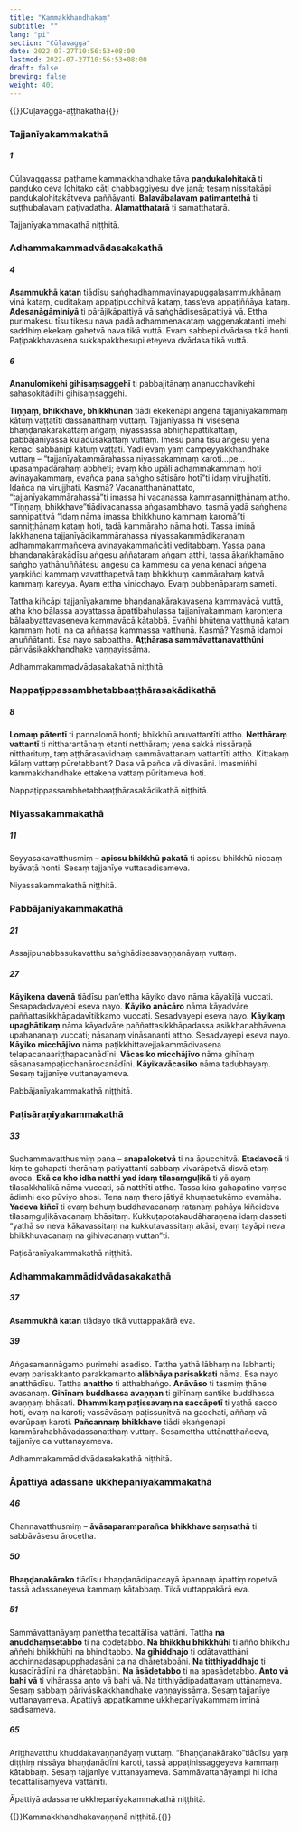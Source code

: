 ```yaml
---
title: "Kammakkhandhakaṃ"
subtitle: ""
lang: "pi"
section: "Cūḷavagga"
date: 2022-07-27T10:56:53+08:00
lastmod: 2022-07-27T10:56:53+08:00
draft: false
brewing: false
weight: 401
---
```


{{<subtitle>}}Cūḷavagga-aṭṭhakathā{{</subtitle>}}

### Tajjanīyakammakathā

##### 1

Cūḷavaggassa paṭhame kammakkhandhake tāva **paṇḍukalohitakā** ti paṇḍuko ceva lohitako cāti chabbaggiyesu dve janā; tesaṃ nissitakāpi paṇḍukalohitakātveva paññāyanti. **Balavābalavaṃ paṭimantethā** ti suṭṭhubalavaṃ paṭivadatha. **Alamatthatarā** ti samatthatarā.

<p class="text-center text-muted">Tajjanīyakammakathā niṭṭhitā.</p>

### Adhammakammadvādasakakathā

##### 4

**Asammukhā katan** tiādīsu saṅghadhammavinayapuggalasammukhānaṃ vinā kataṃ, cuditakaṃ appaṭipucchitvā kataṃ, tass’eva appaṭiññāya kataṃ. **Adesanāgāminiyā** ti pārājikāpattiyā vā saṅghādisesāpattiyā vā. Ettha purimakesu tīsu tikesu nava padā adhammenakataṃ vaggenakatanti imehi saddhiṃ ekekaṃ gahetvā nava tikā vuttā. Evaṃ sabbepi dvādasa tikā honti. Paṭipakkhavasena sukkapakkhesupi eteyeva dvādasa tikā vuttā.

##### 6

**Ananulomikehi gihisaṃsaggehī** ti pabbajitānaṃ ananucchavikehi sahasokitādīhi gihisaṃsaggehi.

**Tiṇṇaṃ**, **bhikkhave, bhikkhūnan** tiādi ekekenāpi aṅgena tajjanīyakammaṃ kātuṃ vaṭṭatīti dassanatthaṃ vuttaṃ. Tajjanīyassa hi visesena bhaṇḍanakārakattaṃ aṅgaṃ, niyassassa abhiṇhāpattikattaṃ, pabbājanīyassa kuladūsakattaṃ vuttaṃ. Imesu pana tīsu aṅgesu yena kenaci sabbānipi kātuṃ vaṭṭati. Yadi evaṃ yaṃ campeyyakkhandhake vuttaṃ – “tajjanīyakammārahassa niyassakammaṃ karoti…pe… upasampadārahaṃ abbheti; evaṃ kho upāli adhammakammaṃ hoti avinayakammaṃ, evañca pana saṅgho sātisāro hotī”ti idaṃ virujjhatīti. Idañca na virujjhati. Kasmā? Vacanatthanānattato, “tajjanīyakammārahassā”ti imassa hi vacanassa kammasanniṭṭhānaṃ attho. “Tiṇṇaṃ, bhikkhave”tiādivacanassa aṅgasambhavo, tasmā yadā saṅghena sannipatitvā “idaṃ nāma imassa bhikkhuno kammaṃ karomā”ti sanniṭṭhānaṃ kataṃ hoti, tadā kammāraho nāma hoti. Tassa iminā lakkhaṇena tajjanīyādikammārahassa niyassakammādikaraṇaṃ adhammakammañceva avinayakammañcāti veditabbaṃ. Yassa pana bhaṇḍanakārakādīsu aṅgesu aññataraṃ aṅgaṃ atthi, tassa ākaṅkhamāno saṅgho yathānuññātesu aṅgesu ca kammesu ca yena kenaci aṅgena yaṃkiñci kammaṃ vavatthapetvā taṃ bhikkhuṃ kammārahaṃ katvā kammaṃ kareyya. Ayam ettha vinicchayo. Evaṃ pubbenāparaṃ sameti.

Tattha kiñcāpi tajjanīyakamme bhaṇḍanakārakavasena kammavācā vuttā, atha kho bālassa abyattassa āpattibahulassa tajjanīyakammaṃ karontena bālaabyattavaseneva kammavācā kātabbā. Evañhi bhūtena vatthunā kataṃ kammaṃ hoti, na ca aññassa kammassa vatthunā. Kasmā? Yasmā idampi anuññātanti. Esa nayo sabbattha. **Aṭṭhārasa sammāvattanavatthūni** pārivāsikakkhandhake vaṇṇayissāma.

<p class="text-center text-muted">Adhammakammadvādasakakathā niṭṭhitā.</p>

### Nappaṭippassambhetabbaaṭṭhārasakādikathā

##### 8

**Lomaṃ pātentī** ti pannalomā honti; bhikkhū anuvattantīti attho. **Netthāraṃ vattantī** ti nittharantānaṃ etanti netthāraṃ; yena sakkā nissāraṇā nittharituṃ, taṃ aṭṭhārasavidhaṃ sammāvattanaṃ vattantīti attho. Kittakaṃ kālaṃ vattaṃ pūretabbanti? Dasa vā pañca vā divasāni. Imasmiñhi kammakkhandhake ettakena vattaṃ pūritameva hoti.

<p class="text-center text-muted">Nappaṭippassambhetabbaaṭṭhārasakādikathā niṭṭhitā.</p>

### Niyassakammakathā

##### 11

Seyyasakavatthusmiṃ – **apissu bhikkhū pakatā** ti apissu bhikkhū niccaṃ byāvaṭā honti. Sesaṃ tajjanīye vuttasadisameva.

<p class="text-center text-muted">Niyassakammakathā niṭṭhitā.</p>

### Pabbājanīyakammakathā

##### 21

Assajipunabbasukavatthu saṅghādisesavaṇṇanāyaṃ vuttaṃ.

##### 27

**Kāyikena davenā** tiādīsu pan’ettha kāyiko davo nāma kāyakīḷā vuccati. Sesapadadvayepi eseva nayo. **Kāyiko anācāro** nāma kāyadvāre paññattasikkhāpadavītikkamo vuccati. Sesadvayepi eseva nayo. **Kāyikaṃ upaghātikaṃ** nāma kāyadvāre paññattasikkhāpadassa asikkhanabhāvena upahananaṃ vuccati; nāsanaṃ vināsananti attho. Sesadvayepi eseva nayo. **Kāyiko micchājīvo** nāma paṭikkhittavejjakammādivasena telapacanaariṭṭhapacanādīni. **Vācasiko micchājīvo** nāma gihīnaṃ sāsanasampaṭicchanārocanādīni. **Kāyikavācasiko** nāma tadubhayaṃ. Sesaṃ tajjanīye vuttanayameva.

<p class="text-center text-muted">Pabbājanīyakammakathā niṭṭhitā.</p>

### Paṭisāraṇīyakammakathā

##### 33

Sudhammavatthusmiṃ pana – **anapaloketvā** ti na āpucchitvā. **Etadavocā** ti kiṃ te gahapati therānaṃ paṭiyattanti sabbaṃ vivarāpetvā disvā etaṃ avoca. **Ekā ca kho idha natthi yad idaṃ tilasaṃguḷikā** ti yā ayaṃ tilasakkhalikā nāma vuccati, sā natthīti attho. Tassa kira gahapatino vaṃse ādimhi eko pūviyo ahosi. Tena naṃ thero jātiyā khuṃsetukāmo evamāha. **Yadeva kiñcī** ti evaṃ bahuṃ buddhavacanaṃ ratanaṃ pahāya kiñcideva tilasaṃguḷikāvacanaṃ bhāsitaṃ. Kukkuṭapotakaudāharaṇena idaṃ dasseti “yathā so neva kākavassitaṃ na kukkuṭavassitaṃ akāsi, evaṃ tayāpi neva bhikkhuvacanaṃ na gihivacanaṃ vuttan”ti.

<p class="text-center text-muted">Paṭisāraṇīyakammakathā niṭṭhitā.</p>

### Adhammakammādidvādasakakathā

##### 37

**Asammukhā katan** tiādayo tikā vuttappakārā eva.

##### 39

Aṅgasamannāgamo purimehi asadiso. Tattha yathā lābhaṃ na labhanti; evaṃ parisakkanto parakkamanto **alābhāya parisakkati** nāma. Esa nayo anatthādīsu. Tattha **anattho** ti atthabhaṅgo. **Anāvāso** ti tasmiṃ ṭhāne avasanaṃ. **Gihīnaṃ buddhassa avaṇṇan** ti gihīnaṃ santike buddhassa avaṇṇaṃ bhāsati. **Dhammikaṃ paṭissavaṃ na saccāpetī** ti yathā sacco hoti, evaṃ na karoti; vassāvāsaṃ paṭissuṇitvā na gacchati, aññaṃ vā evarūpaṃ karoti. **Pañcannaṃ bhikkhave** tiādi ekaṅgenapi kammārahabhāvadassanatthaṃ vuttaṃ. Sesamettha uttānatthañceva, tajjanīye ca vuttanayameva.

<p class="text-center text-muted">Adhammakammādidvādasakakathā niṭṭhitā.</p>

### Āpattiyā adassane ukkhepanīyakammakathā

##### 46

Channavatthusmiṃ – **āvāsaparamparañca bhikkhave saṃsathā** ti sabbāvāsesu ārocetha.

##### 50

**Bhaṇḍanakārako** tiādīsu bhaṇḍanādipaccayā āpannaṃ āpattiṃ ropetvā tassā adassaneyeva kammaṃ kātabbaṃ. Tikā vuttappakārā eva.

##### 51

Sammāvattanāyaṃ pan’ettha tecattālīsa vattāni. Tattha **na anuddhaṃsetabbo** ti na codetabbo. **Na bhikkhu bhikkhūhī** ti añño bhikkhu aññehi bhikkhūhi na bhinditabbo. **Na gihiddhajo** ti odātavatthāni acchinnadasapupphadasāni ca na dhāretabbāni. **Na titthiyaddhajo** ti kusacīrādīni na dhāretabbāni. **Na āsādetabbo** ti na apasādetabbo. **Anto vā bahi vā** ti vihārassa anto vā bahi vā. Na titthiyādipadattayaṃ uttānameva. Sesaṃ sabbaṃ pārivāsikakkhandhake vaṇṇayissāma. Sesaṃ tajjanīye vuttanayameva. Āpattiyā appaṭikamme ukkhepanīyakammaṃ iminā sadisameva.

##### 65

Ariṭṭhavatthu khuddakavaṇṇanāyaṃ vuttaṃ. “Bhaṇḍanakārako”tiādīsu yaṃ diṭṭhiṃ nissāya bhaṇḍanādīni karoti, tassā appaṭinissaggeyeva kammaṃ kātabbaṃ. Sesaṃ tajjanīye vuttanayameva. Sammāvattanāyampi hi idha tecattālīsaṃyeva vattānīti.

<p class="text-center text-muted">Āpattiyā adassane ukkhepanīyakammakathā niṭṭhitā.</p>

{{<eof>}}Kammakkhandhakavaṇṇanā niṭṭhitā.{{</eof>}}